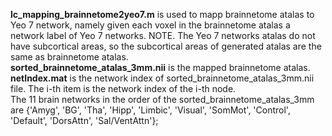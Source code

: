 <font >**lc_mapping_brainnetome2yeo7.m**</font> is used to mapp brainnetome atalas to Yeo 7 network, namely given each voxel in the brainnetome atalas a network label of Yeo 7 networks.  NOTE. The Yeo 7 networks atalas do not have subcortical areas, so the subcortical areas of generated atalas are the same as brainnetome atalas.  
<font >**sorted_brainnetome_atalas_3mm.nii**</font> is the mapped brainnetome atalas.  
<font >**netIndex.mat**</font> is the network index of sorted_brainnetome_atalas_3mm.nii file. The i-th item is the network index of the i-th node.  
The 11 brain networks in the order of the sorted_brainnetome_atalas_3mm are {'Amyg', 'BG', 'Tha', 'Hipp', 'Limbic', 'Visual', 'SomMot', 'Control', 'Default', 'DorsAttn',  'Sal/VentAttn'};  
